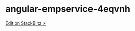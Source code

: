 # angular-empservice-4eqvnh

[Edit on StackBlitz ⚡️](https://stackblitz.com/edit/angular-empservice-4eqvnh)